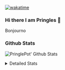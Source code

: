 [![wakatime](https://wakatime.com/badge/user/abd317df-612e-44b4-8787-15db7b574b2f.svg)](https://wakatime.com/@abd317df-612e-44b4-8787-15db7b574b2f)
### Hi there I am Pringles 👋

Bonjourno

### Github Stats
![PringlePot' Github Stats](https://github-readme-stats.vercel.app/api?username=PringlePot&show_icons=true&theme=dark&count_private=true)

<details>
  <summary>Detailed Stats</summary>
    
<!--START_SECTION:waka-->
![Code Time](http://img.shields.io/badge/Code%20Time-381%20hrs%2011%20mins-blue)

![Profile Views](http://img.shields.io/badge/Profile%20Views-3-blue)

![Lines of code](https://img.shields.io/badge/From%20Hello%20World%20I%27ve%20Written-110%20Thousand%20lines%20of%20code-blue)

**🐱 My GitHub Data** 

> 🏆 25 Contributions in the Year 2022
 > 
> 📦 90.6 kB Used in GitHub's Storage 
 > 
> 💼 Opted to Hire
 > 
> 📜 9 Public Repositories 
 > 
> 🔑 11 Private Repositories  
 > 
**I'm an Early 🐤** 

```text
🌞 Morning    121 commits    ████░░░░░░░░░░░░░░░░░░░░░   18.28% 
🌆 Daytime    271 commits    ██████████░░░░░░░░░░░░░░░   40.94% 
🌃 Evening    270 commits    ██████████░░░░░░░░░░░░░░░   40.79% 
🌙 Night      0 commits      ░░░░░░░░░░░░░░░░░░░░░░░░░   0.0%

```
📅 **I'm Most Productive on Sunday** 

```text
Monday       130 commits    █████░░░░░░░░░░░░░░░░░░░░   19.64% 
Tuesday      56 commits     ██░░░░░░░░░░░░░░░░░░░░░░░   8.46% 
Wednesday    69 commits     ██░░░░░░░░░░░░░░░░░░░░░░░   10.42% 
Thursday     94 commits     ███░░░░░░░░░░░░░░░░░░░░░░   14.2% 
Friday       45 commits     █░░░░░░░░░░░░░░░░░░░░░░░░   6.8% 
Saturday     121 commits    ████░░░░░░░░░░░░░░░░░░░░░   18.28% 
Sunday       147 commits    █████░░░░░░░░░░░░░░░░░░░░   22.21%

```


📊 **This Week I Spent My Time On** 

```text
⌚︎ Time Zone: Europe/Amsterdam

💬 Programming Languages: 
TypeScript               6 hrs 3 mins        ███████████████░░░░░░░░░░   63.25% 
Go                       1 hr 35 mins        ████░░░░░░░░░░░░░░░░░░░░░   16.58% 
CSS                      54 mins             ██░░░░░░░░░░░░░░░░░░░░░░░   9.49% 
Docker                   16 mins             ░░░░░░░░░░░░░░░░░░░░░░░░░   2.8% 
HTML                     15 mins             ░░░░░░░░░░░░░░░░░░░░░░░░░   2.76%

🔥 Editors: 
WebStorm                 7 hrs 1 min         ██████████████████░░░░░░░   73.3% 
GoLand                   2 hrs 12 mins       █████░░░░░░░░░░░░░░░░░░░░   22.97% 
Sublime Text             21 mins             █░░░░░░░░░░░░░░░░░░░░░░░░   3.73%

🐱‍💻 Projects: 
Frontend                 7 hrs 21 mins       ███████████████████░░░░░░   76.81% 
Backend                  59 mins             ██░░░░░░░░░░░░░░░░░░░░░░░   10.32% 
MCsniperGO               52 mins             ██░░░░░░░░░░░░░░░░░░░░░░░   9.14% 
Unknown Project          21 mins             █░░░░░░░░░░░░░░░░░░░░░░░░   3.73%

💻 Operating System: 
Windows                  9 hrs 13 mins       ████████████████████████░   96.27% 
Mac                      21 mins             █░░░░░░░░░░░░░░░░░░░░░░░░   3.73%

```

**I Mostly Code in Java** 

```text
Java                     7 repos             ███████████░░░░░░░░░░░░░░   43.75% 
JavaScript               2 repos             ███░░░░░░░░░░░░░░░░░░░░░░   12.5% 
TypeScript               2 repos             ███░░░░░░░░░░░░░░░░░░░░░░   12.5% 
Python                   1 repo              █░░░░░░░░░░░░░░░░░░░░░░░░   6.25% 
Kotlin                   1 repo              █░░░░░░░░░░░░░░░░░░░░░░░░   6.25%

```


**Timeline**

![Chart not found](https://raw.githubusercontent.com/PringlePot/PringlePot/main/charts/bar_graph.png) 


 Last Updated on 30/01/2022 00:38:33 UTC
<!--END_SECTION:waka-->

</details>
